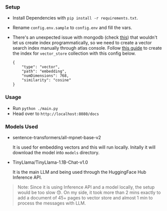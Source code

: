 ### Setup
- Install Dependencies with `pip install -r requirements.txt`.
- Rename `config.env.sample` to `config.env` and fill the vars.
- There's an unexpected issue with mongodb (check [this](https://www.mongodb.com/community/forums/t/error-connecting-to-search-index-management-service/270272)) that wouldn't let us create index programmatically, so we need to create a vector search index manually through atlas console. Follow [this guide](https://www.mongodb.com/docs/atlas/atlas-vector-search/vector-search-type/) to create the index for `vector_store` collection with this config below.

    ```
    {
        "type": "vector",
        "path": "embedding",
        "numDimensions": 768,
        "similarity": "cosine"
    }
    ```

### Usage
- Run `python ./main.py`
- Head over to `http://localhost:8080/docs`

### Models Used
- sentence-transformers/all-mpnet-base-v2

    It is used for embedding vectors and this will run locally. Initally it will download the model into `models` directory.

- TinyLlama/TinyLlama-1.1B-Chat-v1.0 

    It is the main LLM and being used through the HuggingFace Hub Inference API.


> Note: Since it is using Inference API and a model locally, the setup would be too slow 😓. On my side, it took more than 2 mins exactly to add a document of 45+ pages to vector store and almost 1 min to process the messages with LLM.